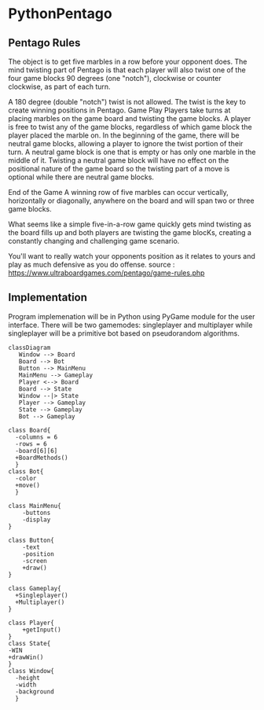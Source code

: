 # PythonPentago

## Pentago Rules
The object is to get five marbles in a row before your opponent does. The mind twisting part of Pentago is that each player will also twist one of the four game blocks 90 degrees (one "notch"), clockwise or counter clockwise, as part of each turn.

A 180 degree (double "notch") twist is not allowed. The twist is the key to create winning positions in Pentago.
Game Play
Players take turns at placing marbles on the game board and twisting the game blocks. A player is free to twist any of the game blocks, regardless of which game block the player placed the marble on.
In the beginning of the game, there will be neutral game blocks, allowing a player to ignore the twist portion of their turn. A neutral game block is one that is empty or has only one marble in the middle of it.
Twisting a neutral game block will have no effect on the positional nature of the game board so the twisting part of a move is optional while there are neutral game blocks.

End of the Game
A winning row of five marbles can occur vertically, horizontally or diagonally, anywhere on the board and will span two or three game blocks.

What seems like a simple five-in-a-row game quickly gets mind twisting as the board fills up and both players are twisting the game blocKs, creating a constantly changing and challenging game scenario.

You'll want to really watch your opponents position as it relates to yours and play as much defensive as you do offense.
source : https://www.ultraboardgames.com/pentago/game-rules.php

## Implementation
Program implemenation will be in Python using PyGame module for the user interface. There will be two gamemodes: singleplayer and multiplayer while singleplayer will be a primitive bot based on pseudorandom algorithms.

```mermaid
classDiagram
   Window --> Board
   Board --> Bot
   Button --> MainMenu
   MainMenu --> Gameplay
   Player <--> Board
   Board --> State
   Window --|> State
   Player --> Gameplay
   State --> Gameplay
   Bot --> Gameplay
    
class Board{
  -columns = 6
  -rows = 6
  -board[6][6]
  +BoardMethods()
  }
class Bot{
  -color
  +move()
  }
  
class MainMenu{
    -buttons
    -display
}

class Button{
    -text
    -position
    -screen
    +draw()
}

class Gameplay{
  +Singleplayer()
  +Multiplayer()
}

class Player{
    +getInput()
}
class State{
-WIN
+drawWin()
}
class Window{
  -height
  -width
  -background
  }
